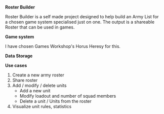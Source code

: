 **Roster Builder**

Roster Builder is a self made project designed to help build an Army List for a chosen game system
specialised just on one. The output is a shareable Roster that can be used in games.

**Game system**

I have chosen Games Workshop's Horus Heresy for this.

**Data Storage**

**Use cases**

1. Create a new army roster
2. Share roster
3. Add / modify / delete units
   * Add a new unit
   * Modify loadout and number of squad members
   * Delete a unit / Units from the roster
4. Visualize unit rules, statistics